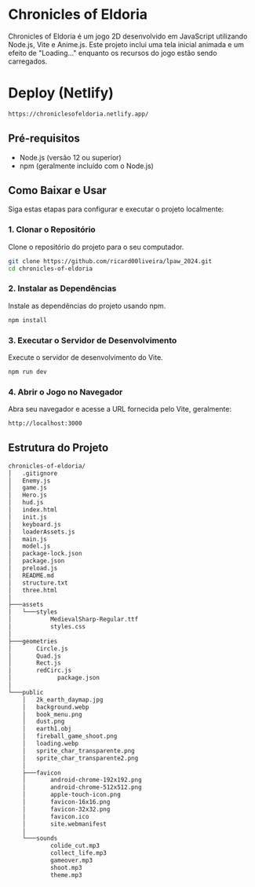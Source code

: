 # Chronicles of Eldoria

Chronicles of Eldoria é um jogo 2D desenvolvido em JavaScript utilizando Node.js, Vite e Anime.js. Este projeto inclui uma tela inicial animada e um efeito de "Loading..." enquanto os recursos do jogo estão sendo carregados.

# Deploy (Netlify)

```bash
https://chroniclesofeldoria.netlify.app/
```

## Pré-requisitos

- Node.js (versão 12 ou superior)
- npm (geralmente incluído com o Node.js)

## Como Baixar e Usar

Siga estas etapas para configurar e executar o projeto localmente:

### 1. Clonar o Repositório

Clone o repositório do projeto para o seu computador.

```bash
git clone https://github.com/ricard00liveira/lpaw_2024.git
cd chronicles-of-eldoria
```

### 2. Instalar as Dependências

Instale as dependências do projeto usando npm.

```bash
npm install
```

### 3. Executar o Servidor de Desenvolvimento

Execute o servidor de desenvolvimento do Vite.

```bash
npm run dev
```

### 4. Abrir o Jogo no Navegador

Abra seu navegador e acesse a URL fornecida pelo Vite, geralmente:

```bash
http://localhost:3000
```

## Estrutura do Projeto

```bash
chronicles-of-eldoria/
│   .gitignore
│   Enemy.js
│   game.js
│   Hero.js
│   hud.js
│   index.html
│   init.js
│   keyboard.js
│   loaderAssets.js
│   main.js
│   model.js
│   package-lock.json
│   package.json
│   preload.js
│   README.md
│   structure.txt
│   three.html
│
├───assets
│   └───styles
│           MedievalSharp-Regular.ttf
│           styles.css
│
├───geometries
│       Circle.js
│       Quad.js
│       Rect.js
│       redCirc.js
│             package.json
│
└───public
    │   2k_earth_daymap.jpg
    │   background.webp
    │   book_menu.png
    │   dust.png
    │   earth1.obj
    │   fireball_game_shoot.png
    │   loading.webp
    │   sprite_char_transparente.png
    │   sprite_char_transparente2.png
    │
    ├───favicon
    │       android-chrome-192x192.png
    │       android-chrome-512x512.png
    │       apple-touch-icon.png
    │       favicon-16x16.png
    │       favicon-32x32.png
    │       favicon.ico
    │       site.webmanifest
    │
    └───sounds
            colide_cut.mp3
            collect_life.mp3
            gameover.mp3
            shoot.mp3
            theme.mp3
```
